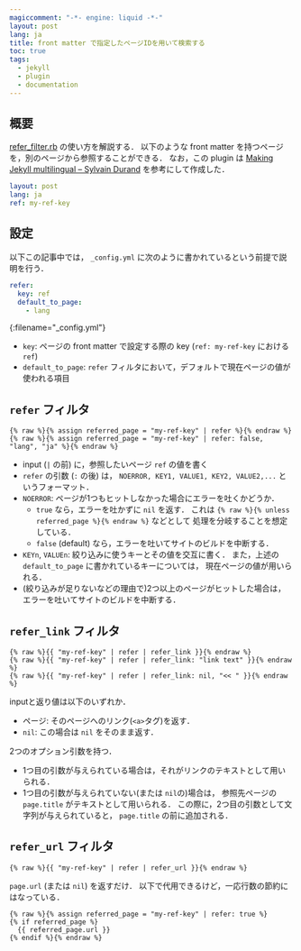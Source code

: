 ```yaml
---
magiccomment: "-*- engine: liquid -*-"
layout: post
lang: ja
title: front matter で指定したページIDを用いて検索する
toc: true
tags:
  - jekyll
  - plugin
  - documentation
---
```


## 概要
[refer_filter.rb](https://github.com/shwaka/homepage/blob/master/jekyll/_plugins/refer_filter.rb) の使い方を解説する．
以下のような front matter を持つページを，別のページから参照することができる．
なお，この plugin は [Making Jekyll multilingual – Sylvain Durand](https://www.sylvaindurand.org/making-jekyll-multilingual/) を参考にして作成した．

```yaml
layout: post
lang: ja
ref: my-ref-key
```

## 設定
以下この記事中では， `_config.yml` に次のように書かれているという前提で説明を行う．

```yaml
refer:
  key: ref
  default_to_page:
    - lang
```
{:filename="_config.yml"}

- `key`: ページの front matter で設定する際の key (`ref: my-ref-key` における `ref`)
- `default_to_page`: `refer` フィルタにおいて，デフォルトで現在ページの値が使われる項目

## `refer` フィルタ
```liquid
{% raw %}{% assign referred_page = "my-ref-key" | refer %}{% endraw %}
{% raw %}{% assign referred_page = "my-ref-key" | refer: false, "lang", "ja" %}{% endraw %}
```

- input (`|` の前) に，参照したいページ `ref` の値を書く
- `refer` の引数 (`:` の後) は，
  `NOERROR, KEY1, VALUE1, KEY2, VALUE2,...` というフォーマット．
- `NOERROR`:
  ページが1つもヒットしなかった場合にエラーを吐くかどうか．
    - `true` なら，エラーを吐かずに `nil` を返す．
      これは `{% raw %}{% unless referred_page %}{% endraw %}` などとして
      処理を分岐することを想定している．
    - `false` (default) なら，エラーを吐いてサイトのビルドを中断する．
- `KEYn`, `VALUEn`:
  絞り込みに使うキーとその値を交互に書く．
  また，上述の `default_to_page` に書かれているキーについては，
  現在ページの値が用いられる．
- (絞り込みが足りないなどの理由で)2つ以上のページがヒットした場合は，
  エラーを吐いてサイトのビルドを中断する．

## `refer_link` フィルタ
```liquid
{% raw %}{{ "my-ref-key" | refer | refer_link }}{% endraw %}
{% raw %}{{ "my-ref-key" | refer | refer_link: "link text" }}{% endraw %}
{% raw %}{{ "my-ref-key" | refer | refer_link: nil, "<< " }}{% endraw %}
```

inputと返り値は以下のいずれか．

- ページ:
  そのページへのリンク(`<a>`タグ)を返す．
- `nil`: この場合は `nil` をそのまま返す．

2つのオプション引数を持つ．

- 1つ目の引数が与えられている場合は，それがリンクのテキストとして用いられる．
- 1つ目の引数が与えられていない(または `nil`の)場合は，
  参照先ページの `page.title` がテキストとして用いられる．
  この際に，2つ目の引数として文字列が与えられていると， `page.title` の前に追加される．

## `refer_url` フィルタ
```liquid
{% raw %}{{ "my-ref-key" | refer | refer_url }}{% endraw %}
```

`page.url` (または `nil`) を返すだけ．
以下で代用できるけど，一応行数の節約にはなっている．

```liquid
{% raw %}{% assign referred_page = "my-ref-key" | refer: true %}
{% if referred_page %}
  {{ referred_page.url }}
{% endif %}{% endraw %}
```
